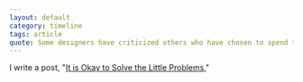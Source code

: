 ```yaml
---
layout: default
category: timeline
tags: article
quote: Some designers have criticized others who have chosen to spend their time building start-ups... - reposted on <a href="http://medium.com/@tranhelen">Medium</a>
---
```


I write a post, "[It is Okay to Solve the Little Problems](http://helentran.com/writing/2013/06/28/Its-Okay-to-Solve-the-Little-Problems.html),"